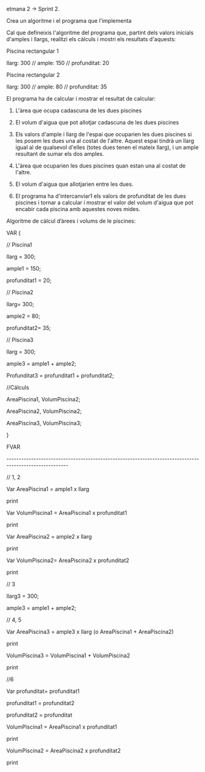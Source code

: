 ﻿etmana 2 → Sprint 2.

Crea un algoritme i el programa que l'implementa



Cal que defineixis l'algoritme del programa que, partint dels valors inicials d'amples i llargs, realitzi els càlculs i mostri els resultats d'aquests:



Piscina rectangular 1

llarg: 300 // ample: 150 // profunditat: 20

Piscina rectangular 2

llarg: 300 // ample: 80 // profunditat: 35



El programa ha de calcular i mostrar el resultat de calcular:

1. L'àrea que ocupa cadascuna de les dues piscines

1. El volum d'aigua que pot allotjar cadascuna de les dues piscines

1. Els valors d'ample i llarg de l'espai que ocuparien les dues piscines si les posem les dues una al costat de l'altre. Aquest espai tindrà un llarg igual al de qualsevol d'elles (totes dues tenen el mateix llarg), i un ample resultant de sumar els dos amples.

1. L'àrea que ocuparien les dues piscines quan estan una al costat de l'altre.

1. El volum d'aigua que allotjarien entre les dues.

1. El programa ha d'intercanviar1 els valors de profunditat de les dues piscines i tornar a calcular i mostrar el valor del volum d'aigua que pot encabir cada piscina amb aquestes noves mides.



Algoritme de càlcul d’àrees i volums de le piscines:



VAR {

// Piscina1

llarg = 300;

ample1 = 150;

profunditat1 = 20;



// Piscina2

llarg= 300;

ample2 = 80;

profunditat2= 35;



// Piscina3

llarg = 300;

ample3 = ample1 + ample2;

Profunditat3 = profunditat1 + profunditat2;



//Cálculs

AreaPiscina1, VolumPiscina2;

AreaPiscina2, VolumPiscina2;

AreaPiscina3, VolumPiscina3;

}

FVAR



\-------------------------------------------------------------------------------------------------------

// 1, 2

Var AreaPiscina1 = ample1 x llarg

print

Var VolumPiscina1 = AreaPiscina1 x profunditat1

print

Var AreaPiscina2 = ample2 x llarg

print

Var VolumPiscina2= AreaPiscina2 x profunditat2

print

// 3

llarg3 = 300;

ample3 = ample1 + ample2;

// 4, 5

Var AreaPiscina3 = ample3 x llarg (o AreaPiscina1 + AreaPiscina2)

print

VolumPiscina3 = VolumPiscina1 + VolumPiscina2

print

//6

Var profunditat= profunditat1

profunditat1 = profunditat2

profunditat2 = profunditat



VolumPiscina1 = AreaPiscina1 x profunditat1

print

VolumPiscina2 = AreaPiscina2 x profunditat2

print

